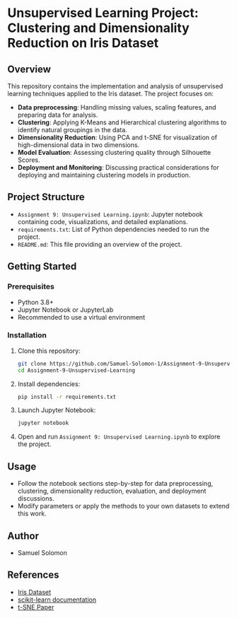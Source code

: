 # Unsupervised Learning Project: Clustering and Dimensionality Reduction on Iris Dataset

## Overview

This repository contains the implementation and analysis of unsupervised learning techniques applied to the Iris dataset. The project focuses on:

- **Data preprocessing**: Handling missing values, scaling features, and preparing data for analysis.
- **Clustering**: Applying K-Means and Hierarchical clustering algorithms to identify natural groupings in the data.
- **Dimensionality Reduction**: Using PCA and t-SNE for visualization of high-dimensional data in two dimensions.
- **Model Evaluation**: Assessing clustering quality through Silhouette Scores.
- **Deployment and Monitoring**: Discussing practical considerations for deploying and maintaining clustering models in production.

## Project Structure

- `Assignment 9: Unsupervised Learning.ipynb`: Jupyter notebook containing code, visualizations, and detailed explanations.
- `requirements.txt`: List of Python dependencies needed to run the project.
- `README.md`: This file providing an overview of the project.

## Getting Started

### Prerequisites

- Python 3.8+
- Jupyter Notebook or JupyterLab
- Recommended to use a virtual environment

### Installation

1. Clone this repository:

   ```bash
   git clone https://github.com/Samuel-Solomon-1/Assignment-9-Unsupervised-Learning.git
   cd Assignment-9-Unsupervised-Learning
   ````

2. Install dependencies:

   ```bash
   pip install -r requirements.txt
   ```

3. Launch Jupyter Notebook:

   ```bash
   jupyter notebook
   ```

4. Open and run `Assignment 9: Unsupervised Learning.ipynb` to explore the project.

## Usage

* Follow the notebook sections step-by-step for data preprocessing, clustering, dimensionality reduction, evaluation, and deployment discussions.
* Modify parameters or apply the methods to your own datasets to extend this work.

## Author

* Samuel Solomon

## References

* [Iris Dataset](https://archive.ics.uci.edu/ml/datasets/iris)
* [scikit-learn documentation](https://scikit-learn.org/stable/)
* [t-SNE Paper](https://lvdmaaten.github.io/tsne/)
